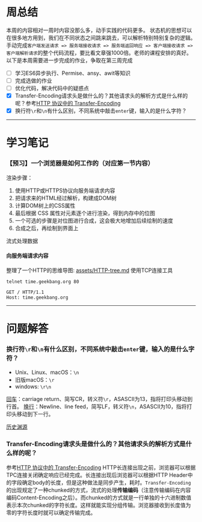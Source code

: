 # 周总结
本周的内容相对一周时内容没那么多，动手实践的代码更多。
状态机的思想可以在很多地方用到，我们在不同状态之间跳来跳去，可以解析特别特别复杂的逻辑。
手动完成`客户端发送请求 => 服务端接收请求 => 服务端返回响应 => 客户端接收请求 => 客户端解析请求`的整个代码流程，要比看文章强1000倍。老师的课程安排的真好。
以下是本周需要进一步完成的作业，争取在第三周完成
- [ ] 学习ES6异步执行、Permise、ansy、awit等知识
- [ ] 完成选做的作业
- [ ] 优化代码，解决代码中的疑惑点
- [x] Transfer-Encoding请求头是做什么的？其他请求头的解析方式是什么样的呢？参考[HTTP 协议中的 Transfer-Encoding](https://imququ.com/post/transfer-encoding-header-in-http.html)
- [x] 换行符`\r`和`\n`有什么区别，不同系统中敲击`enter`键，输入的是什么字符？

----
# 学习笔记
### 【预习】一个浏览器是如何工作的（对应第一节内容）
渲染步骤：
1. 使用HTTP或HTTPS协议向服务端请求内容
2. 把请求来的HTML经过解析，构建成DOM树
3. 计算DOM树上的CSS属性
4. 最后根据 CSS 属性对元素逐个进行渲染，得到内存中的位图
5. 一个可选的步骤是对位图进行合成，这会极大地增加后续绘制的速度
6. 合成之后，再绘制到界面上

流式处理数据

#### 向服务端请求内容
整理了一个HTTP的思维导图: [assets/HTTP-tree.md](./assets/HTTP-tree.md)
使用TCP连接工具
```shell
telnet time.geekbang.org 80

GET / HTTP/1.1
Host: time.geekbang.org
```

---
# 问题解答
### 换行符`\r`和`\n`有什么区别，不同系统中敲击`enter`键，输入的是什么字符？
- Unix、Linux、macOS：`\n`
- 旧版macOS：`\r`
- windows: `\r\n`

[回车](https://en.wikipedia.org/wiki/Carriage_return)：carriage return、简写CR，转义符`\r`，ASASCII为13，指将打印头移动到行首。
[换行](https://en.wikipedia.org/wiki/Newline)：Newline、line feed，简写LF，转义符`\n`，ASASCII为10，指将打印头移动到下一行。

[历史渊源](http://www.ruanyifeng.com/blog/2006/04/post_213.html)

### Transfer-Encoding请求头是做什么的？其他请求头的解析方式是什么样的呢？
参考[HTTP 协议中的 Transfer-Encoding](https://imququ.com/post/transfer-encoding-header-in-http.html)
HTTP长连接出现之前，浏览器可以根据TPC连接关闭确定响应已经完成。长连接出现后浏览器可以根据HTTP Header中的字段确定body的长度，但是这种做法是同步产生，耗时。`Transfer-Encoding`的出现规定了一种chunked的方式，流式的处理**传输编码**（注意传输编码在内容编码Content-Encoding之后）。而chunked的方式就是一行单独的十六进制数值表示本次chunked的字符长度。这样就能实现分组传输。浏览器接收到长度值为零的字符长度时就可以确定传输完成。
